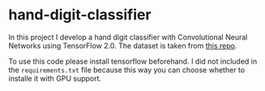 # hand-digit-classifier
In this project I develop a hand digit classifier with Convolutional Neural Networks using TensorFlow 2.0. The dataset is taken from [this repo](https://github.com/ardamavi/Sign-Language-Digits-Dataset).

To use this code please install tensorflow beforehand. I did not included in the `requirements.txt` file because this way you can choose whether to installe it with GPU support.

